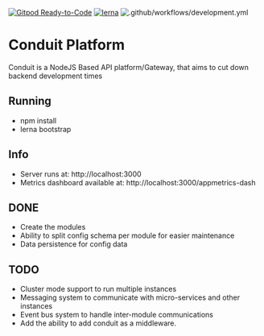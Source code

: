 [![Gitpod Ready-to-Code](https://img.shields.io/badge/Gitpod-Ready--to--Code-blue?logo=gitpod)](https://gitpod.io/#https://github.com/Quintessential-SFT/conduit) 
[![lerna](https://img.shields.io/badge/maintained%20with-lerna-cc00ff.svg)](https://lerna.js.org/)
![.github/workflows/development.yml](https://github.com/Quintessential-SFT/conduit/workflows/.github/workflows/development.yml/badge.svg?branch=master)
# Conduit Platform
Conduit is a NodeJS Based API platform/Gateway, that aims to cut down backend development times

## Running
- npm install
- lerna bootstrap 

## Info
- Server runs at: http://localhost:3000
- Metrics dashboard available at: http://localhost:3000/appmetrics-dash
## DONE
- Create the modules
- Ability to split config schema per module for easier maintenance
- Data persistence for config data
## TODO
- Cluster mode support to run multiple instances
- Messaging system to communicate with micro-services and other instances
- Event bus system to handle inter-module communications
- Add the ability to add conduit as a middleware. 
